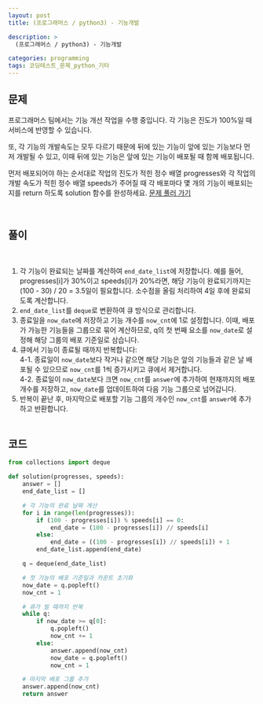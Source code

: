 ```yaml
---
layout: post
title: (프로그래머스 / python3) - 기능개발

description: >
  (프로그래머스 / python3) - 기능개발

categories: programming
tags: 코딩테스트_문제_python_기타
---
```


<h2>
    <span class = "jjw_h2_style"> 문제 </span>
</h2>
프로그래머스 팀에서는 기능 개선 작업을 수행 중입니다. 각 기능은 진도가 100%일 때 서비스에 반영할 수 있습니다.

또, 각 기능의 개발속도는 모두 다르기 때문에 뒤에 있는 기능이 앞에 있는 기능보다 먼저 개발될 수 있고, 이때 뒤에 있는 기능은 앞에 있는 기능이 배포될 때 함께 배포됩니다.

먼저 배포되어야 하는 순서대로 작업의 진도가 적힌 정수 배열 progresses와 각 작업의 개발 속도가 적힌 정수 배열 speeds가 주어질 때 각 배포마다 몇 개의 기능이 배포되는지를 return 하도록 solution 함수를 완성하세요.
[문제 풀러 가기](https://school.programmers.co.kr/learn/courses/30/lessons/42586)

<br>

<h2>
    <span class = "jjw_h2_style"> 풀이 </span>
</h2>
<br>

1. 각 기능이 완료되는 날짜를 계산하여 `end_date_list`에 저장합니다. 예를 들어, progresses[i]가 30%이고 speeds[i]가 20%라면, 해당 기능이 완료되기까지는 (100 - 30) / 20 = 3.5일이 필요합니다. 소수점을 올림 처리하여 4일 후에 완료되도록 계산합니다. 
2. `end_date_list`를 `deque`로 변환하여 큐 방식으로 관리합니다.
3. 종료일을 `now_date`에 저장하고 기능 개수를 `now_cnt`에 1로 설정합니다.
이때, 배포가 가능한 기능들을 그룹으로 묶어 계산하므로, q의 첫 번째 요소를 `now_date`로 설정해 해당 그룹의 배포 기준일로 삼습니다. 
4. 큐에서 기능이 종료될 때까지 반복합니다: <br>
   4-1. 종료일이 `now_date`보다 작거나 같으면 해당 기능은 앞의 기능들과 같은 날 배포될 수 있으므로 `now_cnt`를 1씩 증가시키고 큐에서 제거합니다. <br>
   4-2. 종료일이 `now_date`보다 크면 `now_cnt`를 `answer`에 추가하여 현재까지의 배포 개수를 저장하고, `now_date`를 업데이트하여 다음 기능 그룹으로 넘어갑니다. 
5. 반복이 끝난 후, 마지막으로 배포할 기능 그룹의 개수인 `now_cnt`를 `answer`에 추가하고 반환합니다.
<br><br>

<h2>
    <span class = "jjw_h2_style"> 코드 </span>
</h2>

~~~python
from collections import deque

def solution(progresses, speeds):
    answer = []
    end_date_list = []

    # 각 기능의 완료 날짜 계산
    for i in range(len(progresses)):
        if (100 - progresses[i]) % speeds[i] == 0:
            end_date = (100 - progresses[i]) // speeds[i]
        else:
            end_date = ((100 - progresses[i]) // speeds[i]) + 1
        end_date_list.append(end_date)

    q = deque(end_date_list)

    # 첫 기능의 배포 기준일과 카운트 초기화
    now_date = q.popleft()
    now_cnt = 1

    # 큐가 빌 때까지 반복
    while q:
        if now_date >= q[0]:
            q.popleft()
            now_cnt += 1
        else:
            answer.append(now_cnt)
            now_date = q.popleft()
            now_cnt = 1

    # 마지막 배포 그룹 추가
    answer.append(now_cnt)
    return answer


~~~









